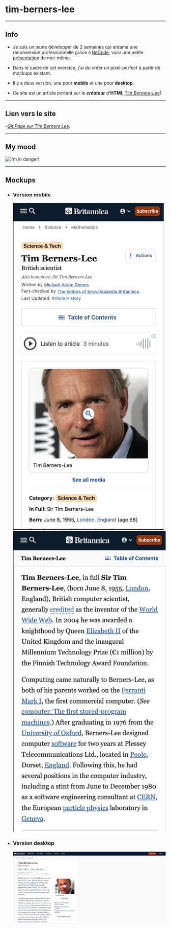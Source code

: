 # tim-berners-lee      
   
---   
   
## Info   
   
- Je suis un jeune développer de 2 semaines qui entame une reconversion professionnelle grâce à [BeCode](https://becode.org/fr/), voici une petite [présentation](https://github.com/GigiTheGiraffe/GigiTheGiraffe.github.io?tab=readme-ov-file) de moi-même.   
   
- Dans le cadre de cet exercice, j'ai du créer un pixel-perfect à partir de mockups existant.   
   
- Il y a deux version, une pour **mobile** et une pour **desktop**.   
   
- Ce site est un article portant sur le ***créateur*** d'**HTMl**, [*Tim Berners-Lee*](https://fr.wikipedia.org/wiki/Tim_Berners-Lee)!

---   
   
## Lien vers le site   

-[*Git Page sur Tim Berners Lee*](https://gigithegiraffe.github.io/tim-berners-lee/).     
   
---   

## My mood    
   
![I'm in danger!](https://media.giphy.com/media/v1.Y2lkPTc5MGI3NjExbXV2cTBteWVybXdmeWhsa3NnZGtyaTFvOHNlcm1vYXp5cDExMm82eiZlcD12MV9pbnRlcm5hbF9naWZfYnlfaWQmY3Q9Zw/55itGuoAJiZEEen9gg/giphy.gif)   

---    
   
## Mockups    
   
- ### Version mobile   
     
  ![Image mockup mobile](images/timBernersLeeMockupMobile1.png)
  ![Image mockup mobile suite](images/timBernersLeeMockupMobile2.png)

     
- ### Version desktop    

  ![Image mockup desktop](images/timBernersLeeMockupDesktop.png)   
